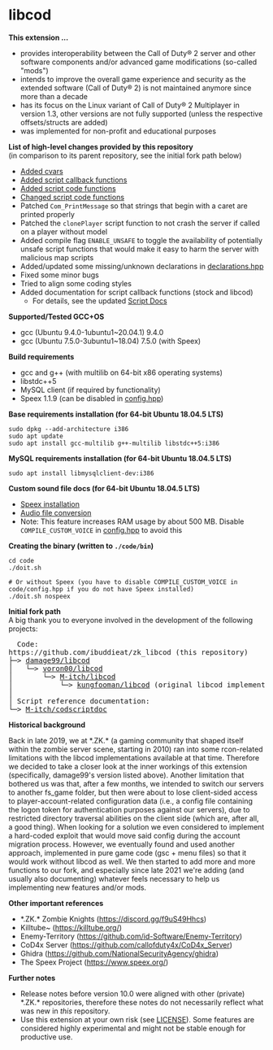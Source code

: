 # libcod

**This extension ...**
- provides interoperability between the Call of Duty&reg; 2 server and other software components and/or advanced game modifications (so-called "mods")
- intends to improve the overall game experience and security as the extended software (Call of Duty&reg; 2) is not maintained anymore since more than a decade
- has its focus on the Linux variant of Call of Duty&reg; 2 Multiplayer in version 1.3, other versions are not fully supported (unless the respective offsets/structs are added)
- was implemented for non-profit and educational purposes

**List of high-level changes provided by this repository**
<br>(in comparison to its parent repository, see the initial fork path below)
- [Added cvars](doc/added_cvars.md)
- [Added script callback functions](doc/added_script_callback_functions.md)
- [Added script code functions](doc/added_script_functions.md)
- [Changed script code functions](doc/changed_script_functions.md)
- Patched `Com_PrintMessage` so that strings that begin with a caret are printed properly
- Patched the `clonePlayer` script function to not crash the server if called on a player without model
- Added compile flag `ENABLE_UNSAFE` to toggle the availability of potentially unsafe script functions that would make it easy to harm the server with malicious map scripts
- Added/updated some missing/unknown declarations in [declarations.hpp](code/declarations.hpp)
- Fixed some minor bugs
- Tried to align some coding styles
- Added documentation for script callback functions (stock and libcod)
  + For details, see the updated [Script Docs](https://www.ibuddie.at/libcod/index.html)

**Supported/Tested GCC+OS**
- gcc (Ubuntu 9.4.0-1ubuntu1~20.04.1) 9.4.0
- gcc (Ubuntu 7.5.0-3ubuntu1~18.04) 7.5.0 (with Speex)

**Build requirements**
- gcc and g++ (with multilib on 64-bit x86 operating systems)
- libstdc++5
- MySQL client (if required by functionality)
- Speex 1.1.9 (can be disabled in [config.hpp](code/config.hpp))

**Base requirements installation (for 64-bit Ubuntu 18.04.5 LTS)**
```
sudo dpkg --add-architecture i386
sudo apt update
sudo apt install gcc-multilib g++-multilib libstdc++5:i386
```

**MySQL requirements installation (for 64-bit Ubuntu 18.04.5 LTS)**
```
sudo apt install libmysqlclient-dev:i386
```

**Custom sound file docs (for 64-bit Ubuntu 18.04.5 LTS)**
- [Speex installation](doc/install_speex.md)
- [Audio file conversion](doc/convert_audio_files.md)
- Note: This feature increases RAM usage by about 500 MB. Disable `COMPILE_CUSTOM_VOICE` in [config.hpp](code/config.hpp) to avoid this

**Creating the binary (written to `./code/bin`)**
```
cd code
./doit.sh

# Or without Speex (you have to disable COMPILE_CUSTOM_VOICE in code/config.hpp if you do not have Speex installed)
./doit.sh nospeex
```

**Initial fork path**
<br>A big thank you to everyone involved in the development of the following projects:
<pre>
  Code:
https://github.com/ibuddieat/zk_libcod (this repository)
├─> <a href="https://github.com/damage99/libcod/tree/d60a4b6ce9ba7225d2a84fe68b233cd3f6aae001">damage99/libcod</a>
│   └─> <a href="https://github.com/voron00/libcod">voron00/libcod</a>
│       └─> <a href="https://github.com/M-itch/libcod">M-itch/libcod</a>
│           └─> <a href="https://github.com/kungfooman/libcod">kungfooman/libcod</a> (original libcod implementation)
│
│ Script reference documentation:
└─> <a href="https://github.com/M-itch/codscriptdoc/tree/7438b23a810b905d2c0f2c8d79cbb1d7948b0482">M-itch/codscriptdoc</a>
</pre>

**Historical background**

Back in late 2019, we at \*.ZK.\* (a gaming community that shaped itself within the zombie server scene, starting in 2010) ran into some rcon-related limitations with the libcod implementations available at that time. Therefore we decided to take a closer look at the inner workings of this extension (specifically, damage99's version listed above).
Another limitation that bothered us was that, after a few months, we intended to switch our servers to another fs_game folder, but then were about to lose client-sided access to player-account-related configuration data (i.e., a config file containing the logon token for authentication purposes against our servers), due to restricted directory traversal abilities on the client side (which are, after all, a good thing). When looking for a solution we even considered to implement a hard-coded exploit that would move said config during the account migration process. However, we eventually found and used another approach, implemented in pure game code (gsc + menu files) so that it would work without libcod as well.
We then started to add more and more functions to our fork, and especially since late 2021 we're adding (and usually also documenting) whatever feels necessary to help us implementing new features and/or mods.

**Other important references**
- \*.ZK.\* Zombie Knights (https://discord.gg/f9uS49Hhcs)
- Killtube~ (https://killtube.org/)
- Enemy-Territory (https://github.com/id-Software/Enemy-Territory)
- CoD4x Server (https://github.com/callofduty4x/CoD4x_Server)
- Ghidra (https://github.com/NationalSecurityAgency/ghidra)
- The Speex Project (https://www.speex.org/)

**Further notes**
- Release notes before version 10.0 were aligned with other (private) \*.ZK.\* repositories, therefore these notes do not necessarily reflect what was new in *this* repository.
- Use this extension at your own risk (see [LICENSE](LICENSE.md)). Some features are considered highly experimental and might not be stable enough for productive use.

